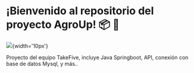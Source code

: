# ¡Bienvenido al repositorio del proyecto AgroUp! :package: :tractor:


![](https://graphicsfamily.com/wp-content/uploads/edd/2021/08/Free-Farm-Logo-Vector-Agriculture-Logo-Template-PNG-Transparent.png){width='10px'}


Proyecto del equipo TakeFive, incluye Java Springboot, API, conexión con base de datos Mysql, y más..
